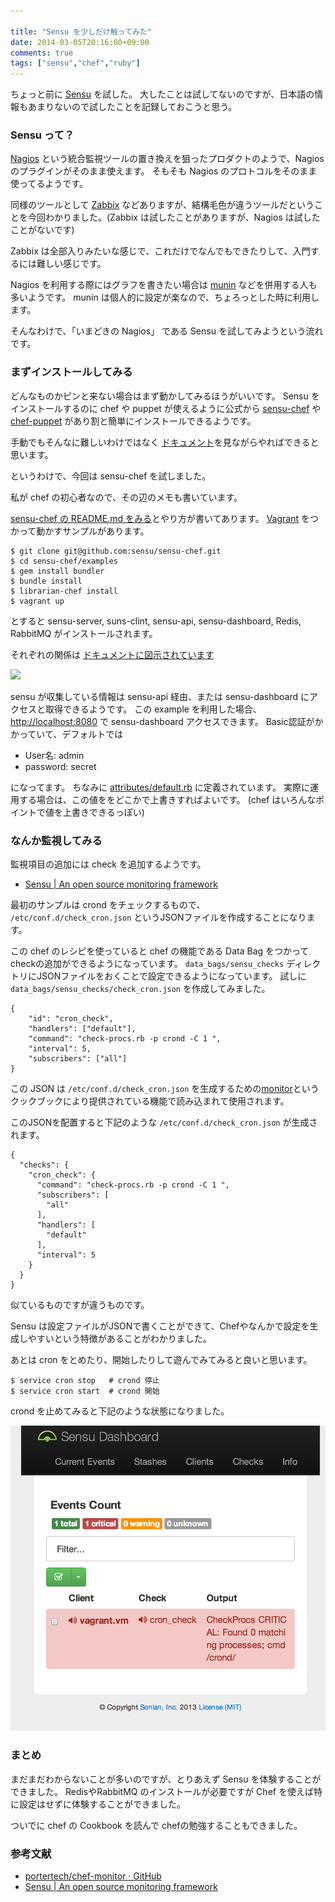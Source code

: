 ```yaml
---

title: "Sensu を少しだけ触ってみた"
date: 2014-03-05T20:16:00+09:00
comments: true
tags: ["sensu","chef","ruby"]
---
```


ちょっと前に [Sensu](http://sensuapp.org/) を試した。
大したことは試してないのですが、日本語の情報もあまりないので試したことを記録しておこうと思う。

### Sensu って？

[Nagios](http://ja.wikipedia.org/wiki/Nagios) という統合監視ツールの置き換えを狙ったプロダクトのようで、Nagios のプラグインがそのまま使えます。
そもそも Nagios のプロトコルをそのまま使ってるようです。

同様のツールとして [Zabbix](http://ja.wikipedia.org/wiki/Zabbix) などありますが、結構毛色が違うツールだということを今回わかりました。(Zabbix は試したことがありますが、Nagios は試したことがないです)

Zabbix は全部入りみたいな感じで、これだけでなんでもできたりして、入門するには難しい感じです。

Nagios を利用する際にはグラフを書きたい場合は [munin](http://munin-monitoring.org/) などを併用する人も多いようです。
munin は個人的に設定が楽なので、ちょろっとした時に利用します。

そんなわけで、「いまどきの Nagios」 である Sensu を試してみようという流れです。

### まずインストールしてみる

どんなものかピンと来ない場合はまず動かしてみるほうがいいです。
Sensu をインストールするのに chef や puppet が使えるように公式から [sensu-chef](https://github.com/sensu/sensu-chef) や [chef-puppet](https://github.com/sensu/sensu-puppet) があり割と簡単にインストールできるようです。

手動でもそんなに難しいわけではなく [ドキュメント](http://sensuapp.org/docs/0.12/guide)を見ながらやればできると思います。

というわけで、今回は sensu-chef を試しました。

私が chef の初心者なので、その辺のメモも書いています。

[sensu-chef の README.md をみる](https://github.com/sensu/sensu-chef)とやり方が書いてあります。
[Vagrant](http://www.vagrantup.com/) をつかって動かすサンプルがあります。

```
$ git clone git@github.com:sensu/sensu-chef.git
$ cd sensu-chef/examples
$ gem install bundler
$ bundle install
$ librarian-chef install
$ vagrant up
```

とすると sensu-server, suns-clint, sensu-api, sensu-dashboard, Redis, RabbitMQ がインストールされます。

それぞれの関係は [ドキュメントに図示されています](http://sensuapp.org/docs/0.12/overview)

![](http://sensuapp.org/docs/0.12/img/sensu-diagram-4801b356.png)

sensu が収集している情報は sensu-api 経由、または sensu-dashboard にアクセスと取得できるようです。
この example を利用した場合、 [http://localhost:8080](http://localhost:8080) で sensu-dashboard アクセスできます。
Basic認証がかかっていて、デフォルトでは

* User名: admin
* password: secret

になってます。
ちなみに [attributes/default.rb](https://github.com/sensu/sensu-chef/blob/master/attributes/default.rb#L35-L36) に定義されています。
実際に運用する場合は、この値ををどこかで上書きすればよいです。
(chef はいろんなポイントで値を上書きできるっぽい)

### なんか監視してみる

監視項目の追加には check を追加するようです。

* [Sensu | An open source monitoring framework](http://sensuapp.org/docs/0.12/adding_a_check)

最初のサンプルは crond をチェックするもので、 `/etc/conf.d/check_cron.json` というJSONファイルを作成することになります。

この chef のレシピを使っていると chef の機能である Data Bag をつかってcheckの追加ができるようになっています。
`data_bags/sensu_checks` ディレクトリにJSONファイルをおくことで設定できるようになっています。
試しに `data_bags/sensu_checks/check_cron.json` を作成してみました。

```
{
    "id": "cron_check",
    "handlers": ["default"],
    "command": "check-procs.rb -p crond -C 1 ",
    "interval": 5,
    "subscribers": ["all"]
}
```

この JSON は `/etc/conf.d/check_cron.json` を生成するための[monitor](https://github.com/portertech/chef-monitor)というクックブックにより提供されている機能で読み込まれて使用されます。

このJSONを配置すると下記のような `/etc/conf.d/check_cron.json` が生成されます。


```
{
  "checks": {
    "cron_check": {
      "command": "check-procs.rb -p crond -C 1 ",
      "subscribers": [
        "all"
      ],
      "handlers": [
        "default"
      ],
      "interval": 5
    }
  }
}
```

似ているものですが違うものです。

Sensu は設定ファイルがJSONで書くことができて、Chefやなんかで設定を生成しやすいという特徴があることがわかりました。

あとは cron をとめたり、開始したりして遊んでみてみると良いと思います。

```
$ service cron stop   # crond 停止
$ service cron start  # crond 開始
```

crond を止めてみると下記のような状態になりました。

![](/images/2014-03-05-sensu.png)


### まとめ

まだまだわからないことが多いのですが、とりあえず Sensu を体験することができました。
RedisやRabbitMQ のインストールが必要ですが Chef を使えば特に設定はせずに体験することができました。

ついでに chef の Cookbook を読んで chefの勉強することもできました。

### 参考文献

* [portertech/chef-monitor · GitHub](https://github.com/portertech/chef-monitor)
* [Sensu | An open source monitoring framework](http://sensuapp.org/docs/0.12)
